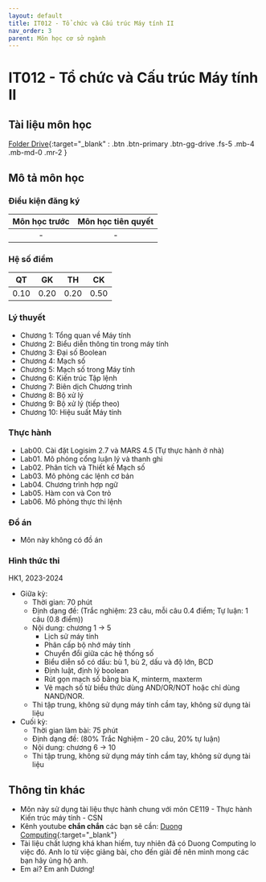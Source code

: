 ```yaml
---
layout: default
title: IT012 - Tổ chức và Cấu trúc Máy tính II
nav_order: 3
parent: Môn học cơ sở ngành
---
```


# IT012 - Tổ chức và Cấu trúc Máy tính II

## Tài liệu môn học

[Folder Drive](https://drive.google.com/drive/folders/1_eTQJIjdU4vIX1CROKpow7OufSXXJf1-?usp=sharing){:target="_blank" : .btn .btn-primary .btn-gg-drive .fs-5 .mb-4 .mb-md-0 .mr-2 }

## Mô tả môn học

### Điều kiện đăng ký

| Môn học trước| Môn học tiên quyết  |
|------|-----|
| <center>-</center>| <center>-</center>|

### Hệ số điểm

| QT   | GK   | TH  | CK  |
|------|------|-----|-----|
| <center> 0.10 </center>| <center> 0.20 </center>| <center> 0.20</center>| <center>0.50 </center> |

### Lý thuyết

- Chương 1: Tổng quan về Máy tính
- Chương 2: Biểu diễn thông tin trong máy tính
- Chương 3: Đại số Boolean
- Chương 4: Mạch số
- Chương 5: Mạch số trong Máy tính
- Chương 6: Kiến trúc Tập lệnh
- Chương 7: Biên dịch Chương trình
- Chương 8: Bộ xử lý
- Chương 9: Bộ xử lý (tiếp theo)
- Chương 10: Hiệu suất Máy tính

### Thực hành

- Lab00. Cài đặt Logisim 2.7 và MARS 4.5 (Tự thực hành ở nhà)
- Lab01. Mô phỏng cổng luận lý và thanh ghi
- Lab02. Phân tích và Thiết kế Mạch số
- Lab03. Mô phỏng các lệnh cơ bản
- Lab04. Chương trình hợp ngữ
- Lab05. Hàm con và Con trỏ
- Lab06. Mô phỏng thực thi lệnh


### Đồ án

- Môn này không có đồ án

### Hình thức thi
HK1, 2023-2024
- Giữa kỳ: 
    - Thời gian: 70 phút
    - Định dạng đề: (Trắc nghiệm: 23 câu, mỗi câu 0.4 điểm; Tự luận: 1 câu (0.8 điểm))
    - Nội dung: chương 1 -> 5
        + Lịch sử máy tính
        + Phân cấp bộ nhớ máy tính
        + Chuyển đổi giữa các hệ thống số
        + Biểu diễn số có dấu: bù 1, bù 2, dấu và độ lớn, BCD
        + Định luật, định lý boolean
        + Rút gọn mạch số bằng bìa K, minterm, maxterm
        + Vẽ mạch số từ biểu thức dùng AND/OR/NOT hoặc chỉ dùng NAND/NOR.
    - Thi tập trung, không sử dụng máy tính cầm tay, không sử dụng tài liệu
- Cuối kỳ:
    - Thời gian làm bài: 75 phút
    - Định dạng đề: (80% Trắc Nghiệm - 20 câu, 20% tự luận)
    - Nội dung: chương 6 -> 10
    - Thi tập trung, không sử dụng máy tính cầm tay, không sử dụng tài liệu
    
## Thông tin khác

- Môn này sử dụng tài liệu thực hành chung với môn CE119 - Thực hành Kiến trúc máy tính - CSN
- Kênh youtube **chắn chắn** các bạn sẽ cần: [Duong Computing](https://www.youtube.com/@DuongComputing){:target="_blank"}
- Tài liệu chất lượng khá khan hiếm, tuy nhiên đã có Duong Computing lo việc đó. Anh lo từ việc giảng bài, cho đến giải đề nên mình mong các bạn hãy ủng hộ anh.
- Em ai? Em anh Dương!
